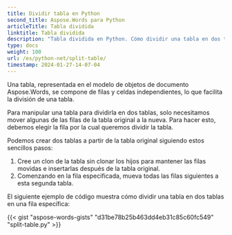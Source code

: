 ```yaml
---
title: Dividir tabla en Python
second_title: Aspose.Words para Python
articleTitle: Tabla dividida
linktitle: Tabla dividida
description: "Tabla dividida en Python. Cómo dividir una tabla en dos tablas Python separadas."
type: docs
weight: 100
url: /es/python-net/split-table/
timestamp: 2024-01-27-14-07-04
---
```


Una tabla, representada en el modelo de objetos de documento Aspose.Words, se compone de filas y celdas independientes, lo que facilita la división de una tabla.

Para manipular una tabla para dividirla en dos tablas, solo necesitamos mover algunas de las filas de la tabla original a la nueva. Para hacer esto, debemos elegir la fila por la cual queremos dividir la tabla.

Podemos crear dos tablas a partir de la tabla original siguiendo estos sencillos pasos:

1. Cree un clon de la tabla sin clonar los hijos para mantener las filas movidas e insertarlas después de la tabla original.
2. Comenzando en la fila especificada, mueva todas las filas siguientes a esta segunda tabla.

El siguiente ejemplo de código muestra cómo dividir una tabla en dos tablas en una fila específica:

{{< gist "aspose-words-gists" "d31be78b25b463dd4eb31c85c60fc549" "split-table.py" >}}
